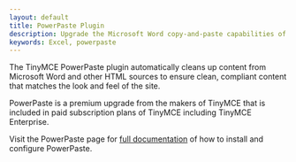```yaml
---
layout: default
title: PowerPaste Plugin
description: Upgrade the Microsoft Word copy-and-paste capabilities of TinyMCE.
keywords: Excel, powerpaste
---
```


The TinyMCE PowerPaste plugin automatically cleans up content from Microsoft Word and other HTML sources to ensure clean, compliant content that matches the look and feel of the site.

PowerPaste is a premium upgrade from the makers of TinyMCE that is included in paid subscription plans of TinyMCE including TinyMCE Enterprise.

Visit the PowerPaste page for [full documentation](/enterprise/paste-from-word/) of how to install and configure PowerPaste.